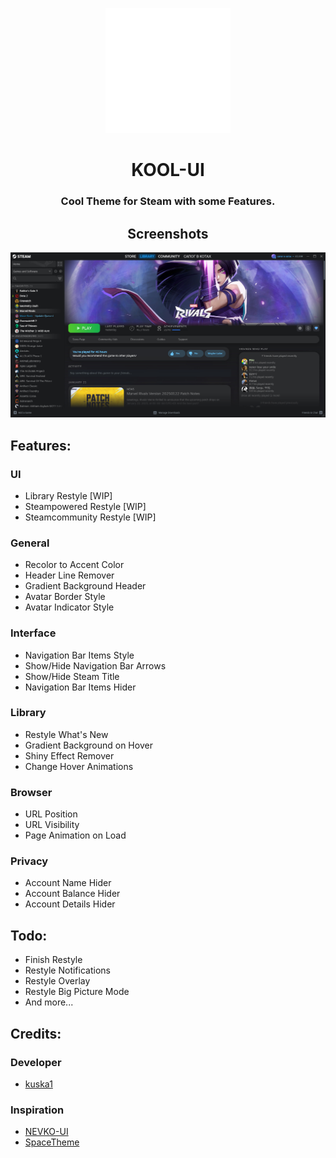 <p align="center">
    <a href="https://github.com/kuska1/KOOL-UI-Theme/">
        <picture>
          <img src="https://github.com/kuska1/KOOL-UI-Theme/blob/main/github/logo.svg?raw=true" alt="KOOL-UI Logo" width="200">
        </picture>
    </a>
</p>

<div align="center">

# KOOL-UI
### Cool Theme for Steam with some Features.

## Screenshots
![Library](https://github.com/kuska1/KOOL-UI-Theme/blob/main/github/s_library.jpg?raw=true)

</div>

## Features:
### UI
* Library Restyle [WIP]
* Steampowered Restyle [WIP]
* Steamcommunity Restyle [WIP]
### General
* Recolor to Accent Color
* Header Line Remover
* Gradient Background Header
* Avatar Border Style
* Avatar Indicator Style
### Interface
* Navigation Bar Items Style
* Show/Hide Navigation Bar Arrows
* Show/Hide Steam Title
* Navigation Bar Items Hider
### Library
* Restyle What's New
* Gradient Background on Hover
* Shiny Effect Remover
* Change Hover Animations
### Browser
* URL Position
* URL Visibility
* Page Animation on Load
### Privacy
* Account Name Hider
* Account Balance Hider
* Account Details Hider

## Todo:
* Finish Restyle
* Restyle Notifications
* Restyle Overlay
* Restyle Big Picture Mode
* And more...

## Credits:
### Developer
* [kuska1](https://github.com/kuska1)
### Inspiration
* [NEVKO-UI](https://github.com/dotFelixan/NEVKO-UI)
* [SpaceTheme](https://github.com/SpaceTheme/Steam)
